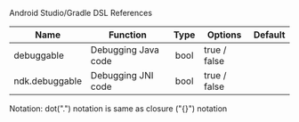 Android Studio/Gradle DSL References

| Name           | Function            | Type | Options      | Default |
| -------------- | ------------------- | :--: | ------------ | ------- |
| debuggable     | Debugging Java code | bool | true / false |         |
| ndk.debuggable | Debugging JNI code  | bool | true / false |         |

Notation: dot(".") notation is same as closure ("{}") notation
